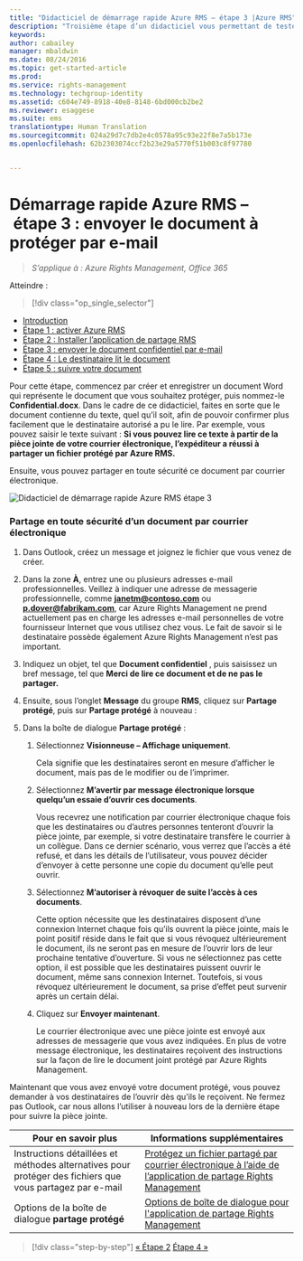 ```yaml
---
title: "Didacticiel de démarrage rapide Azure RMS – étape 3 |Azure RMS"
description: "Troisième étape d’un didacticiel vous permettant de tester rapidement Microsoft Azure Rights Management au sein de votre organisation en seulement 5 étapes qui devraient vous prendre moins de 15 minutes."
keywords: 
author: cabailey
manager: mbaldwin
ms.date: 08/24/2016
ms.topic: get-started-article
ms.prod: 
ms.service: rights-management
ms.technology: techgroup-identity
ms.assetid: c604e749-8918-40e8-8148-6bd000cb2be2
ms.reviewer: esaggese
ms.suite: ems
translationtype: Human Translation
ms.sourcegitcommit: 024a29d7c7db2e4c0578a95c93e22f8e7a5b173e
ms.openlocfilehash: 62b2303074ccf2b23e29a5770f51b003c8f97780


---
```



# Démarrage rapide Azure RMS – étape 3 : envoyer le document à protéger par e-mail

>*S’applique à : Azure Rights Management, Office 365*


Atteindre : 
> [!div class="op_single_selector"]
- [Introduction](quick-start-tutorial.md)
- [Étape 1 : activer Azure RMS](tutorial-step1.md)
- [Étape 2 : Installer l’application de partage RMS](tutorial-step2.md)
- [Étape 3 : envoyer le document confidentiel par e-mail](tutorial-step3.md)
- [Étape 4 : Le destinataire lit le document](tutorial-step4.md)
- [Étape 5 : suivre votre document](tutorial-step5.md)


Pour cette étape, commencez par créer et enregistrer un document Word qui représente le document que vous souhaitez protéger, puis nommez-le **Confidential.docx**. Dans le cadre de ce didacticiel, faites en sorte que le document contienne du texte, quel qu’il soit, afin de pouvoir confirmer plus facilement que le destinataire autorisé a pu le lire. Par exemple, vous pouvez saisir le texte suivant : **Si vous pouvez lire ce texte à partir de la pièce jointe de votre courrier électronique, l’expéditeur a réussi à partager un fichier protégé par Azure RMS.**

Ensuite, vous pouvez partager en toute sécurité ce document par courrier électronique.

![Didacticiel de démarrage rapide Azure RMS étape 3](../media/AzRMS_Tutorial_3_Screenshots.png)

### Partage en toute sécurité d’un document par courrier électronique

1.  Dans Outlook, créez un message et joignez le fichier que vous venez de créer.

2.  Dans la zone **À**, entrez une ou plusieurs adresses e-mail professionnelles. Veillez à indiquer une adresse de messagerie professionnelle, comme **janetm@contoso.com** ou **p.dover@fabrikam.com**, car Azure Rights Management ne prend actuellement pas en charge les adresses e-mail personnelles de votre fournisseur Internet que vous utilisez chez vous. Le fait de savoir si le destinataire possède également Azure Rights Management n’est pas important.

3.  Indiquez un objet, tel que  **Document confidentiel** , puis saisissez un bref message, tel que **Merci de lire ce document et de ne pas le partager.**

4.  Ensuite, sous l’onglet **Message** du groupe **RMS**, cliquez sur **Partage protégé**, puis sur **Partage protégé** à nouveau :

5.  Dans la boîte de dialogue **Partage protégé** :

    1.  Sélectionnez **Visionneuse – Affichage uniquement**.

        Cela signifie que les destinataires seront en mesure d’afficher le document, mais pas de le modifier ou de l’imprimer.

    2.  Sélectionnez **M’avertir par message électronique lorsque quelqu’un essaie d’ouvrir ces documents**.

        Vous recevrez une notification par courrier électronique chaque fois que les destinataires ou d’autres personnes tenteront d’ouvrir la pièce jointe, par exemple, si votre destinataire transfère le courrier à un collègue. Dans ce dernier scénario, vous verrez que l’accès a été refusé, et dans les détails de l’utilisateur, vous pouvez décider d’envoyer à cette personne une copie du document qu’elle peut ouvrir.

    3.  Sélectionnez **M’autoriser à révoquer de suite l’accès à ces documents**.

        Cette option nécessite que les destinataires disposent d’une connexion Internet chaque fois qu’ils ouvrent la pièce jointe, mais le point positif réside dans le fait que si vous révoquez ultérieurement le document, ils ne seront pas en mesure de l’ouvrir lors de leur prochaine tentative d’ouverture. Si vous ne sélectionnez pas cette option, il est possible que les destinataires puissent ouvrir le document, même sans connexion Internet. Toutefois, si vous révoquez ultérieurement le document, sa prise d’effet peut survenir après un certain délai.

    4.  Cliquez sur **Envoyer maintenant**.

        Le courrier électronique avec une pièce jointe est envoyé aux adresses de messagerie que vous avez indiquées. En plus de votre message électronique, les destinataires reçoivent des instructions sur la façon de lire le document joint protégé par Azure Rights Management.

Maintenant que vous avez envoyé votre document protégé, vous pouvez demander à vos destinataires de l’ouvrir dès qu’ils le reçoivent. Ne fermez pas Outlook, car nous allons l’utiliser à nouveau lors de la dernière étape pour suivre la pièce jointe.

|Pour en savoir plus|Informations supplémentaires|
|--------------------------------|--------------------------|
|Instructions détaillées et méthodes alternatives pour protéger des fichiers que vous partagez par e-mail|[Protégez un fichier partagé par courrier électronique à l’aide de l’application de partage Rights Management](../rms-client/sharing-app-protect-by-email.md)|
|Options de la boîte de dialogue **partage protégé**|[Options de boîte de dialogue pour l'application de partage Rights Management](../rms-client/sharing-app-dialog-box.md)|


>[!div class="step-by-step"]
[« Étape 2](tutorial-step2.md)
[Étape 4 »](tutorial-step4.md)


<!--HONumber=Aug16_HO4-->


